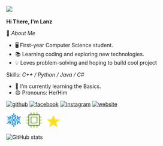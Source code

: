 ![](https://i.pinimg.com/originals/79/6d/b5/796db5deaf3ca9a927736d4b12cc3086.gif)

**Hi There, I'm Lanz**

🌱 *About Me*
- 🖥️ First-year Computer Science student.
- 📚 Learning coding and exploring new technologies.
- 💡 Loves problem-solving and hoping to build cool project

Skills: *C++ / Python / Java / C#*

- 🌱 I’m currently learning the Basics. 
- 😄 Pronouns: He/Him 


[<img src='https://cdn.jsdelivr.net/npm/simple-icons@3.0.1/icons/github.svg' alt='github' height='40'>](https://github.com/E1yu)  [<img src='https://cdn.jsdelivr.net/npm/simple-icons@3.0.1/icons/facebook.svg' alt='facebook' height='40'>](https://www.facebook.com/renzsenpai_)  [<img src='https://cdn.jsdelivr.net/npm/simple-icons@3.0.1/icons/instagram.svg' alt='instagram' height='40'>](https://www.instagram.com/lorenzlanz_/)  [<img src='https://cdn.jsdelivr.net/npm/simple-icons@3.0.1/icons/icloud.svg' alt='website' height='40'>](https://lanzi.carrd.co)  

<a href='https://archiveprogram.github.com/'><img src='https://raw.githubusercontent.com/acervenky/animated-github-badges/master/assets/acbadge.gif' width='40' height='40'></a> <a href='https://docs.github.com/en/developers'><img src='https://raw.githubusercontent.com/acervenky/animated-github-badges/master/assets/devbadge.gif' width='40' height='40'></a> <a href='https://stars.github.com/'><img src='https://raw.githubusercontent.com/acervenky/animated-github-badges/master/assets/starbadge.gif' width='35' height='35'></a> 

![GitHub stats](https://github-readme-stats.vercel.app/api?username=E1yu&show_icons=true&count_private=true)  

